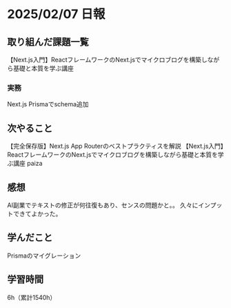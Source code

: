 # 2025/02/07 日報
## 取り組んだ課題一覧
【Next.js入門】ReactフレームワークのNext.jsでマイクロブログを構築しながら基礎と本質を学ぶ講座

### 実務
Next.js Prismaでschema追加


## 次やること
【完全保存版】Next.js App Routerのベストプラクティスを解説
【Next.js入門】ReactフレームワークのNext.jsでマイクロブログを構築しながら基礎と本質を学ぶ講座
paiza


## 感想
AI副業でテキストの修正が何往復もあり、センスの問題かと。。
久々にインプットできてよかった。


## 学んだこと
Prismaのマイグレーション


## 学習時間
6h（累計1540h）
